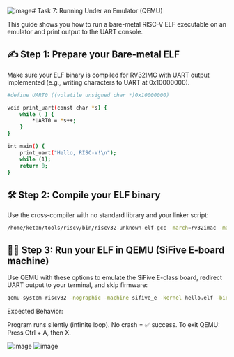 ![image](https://github.com/user-attachments/assets/f0b9a628-3bf5-4f97-9be7-a001a68e5bfd)# Task 7: Running Under an Emulator (QEMU)

This guide shows you how to run a bare-metal RISC-V ELF executable on an emulator and print output to the UART console.

## ✍️ Step 1: Prepare your Bare-metal ELF

Make sure your ELF binary is compiled for RV32IMC with UART output implemented (e.g., writing characters to UART at 0x10000000).

```bash
#define UART0 ((volatile unsigned char *)0x10000000)

void print_uart(const char *s) {
    while ( ) {
        *UART0 = *s++;
    }
}

int main() {
    print_uart("Hello, RISC-V!\n");
    while (1);
    return 0;
}
```

## 🛠️ Step 2: Compile your ELF binary

Use the cross-compiler with no standard library and your linker script:

```bash
/home/ketan/tools/riscv/bin/riscv32-unknown-elf-gcc -march=rv32imac -mabi=ilp32 -nostdlib -T link.ld start.S hello.c -o hello.elf
```

## 🏃‍♂️ Step 3: Run your ELF in QEMU (SiFive E-board machine)

Use QEMU with these options to emulate the SiFive E-class board, redirect UART output to your terminal, and skip firmware:

```bash
qemu-system-riscv32 -nographic -machine sifive_e -kernel hello.elf -bios none -serial mon:stdio
```

Expected Behavior:

Program runs silently (infinite loop).
No crash = ✅ success.
To exit QEMU: Press Ctrl + A, then X.

![image](https://github.com/user-attachments/assets/60116d99-0e82-4229-8ec4-6af3062afced)
![image](https://github.com/user-attachments/assets/93a971a2-99b2-4500-aa8b-2b679a0a3576)

